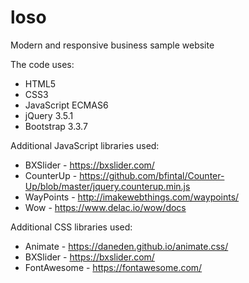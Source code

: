 # loso
Modern and responsive business sample website

The code uses:
* HTML5
* CSS3
* JavaScript ECMAS6
* jQuery 3.5.1
* Bootstrap 3.3.7

Additional JavaScript libraries used:
* BXSlider - https://bxslider.com/
* CounterUp - https://github.com/bfintal/Counter-Up/blob/master/jquery.counterup.min.js
* WayPoints - http://imakewebthings.com/waypoints/
* Wow - https://www.delac.io/wow/docs

Additional CSS libraries used:
* Animate - https://daneden.github.io/animate.css/
* BXSlider - https://bxslider.com/
* FontAwesome - https://fontawesome.com/